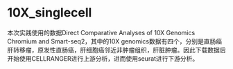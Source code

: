 # 10X_singlecell

本次实践使用的数据Direct Comparative Analyses of 10X Genomics Chromium and Smart-seq2，其中的10X genomics数据有四个，分别是直肠癌肝转移瘤，原发性直肠癌，肝细胞癌邻近非肿瘤组织，肝脏肿瘤。因此下载数据后开始使用CELLRANGER进行上游分析，进而使用seurat进行下游分析。
